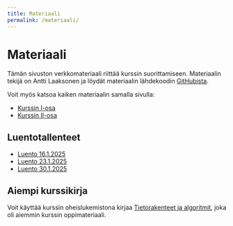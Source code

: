 ```yaml
---
title: Materiaali
permalink: /materiaali/
---
```

    
# Materiaali

Tämän sivuston verkkomateriaali riittää kurssin suorittamiseen. Materiaalin tekijä on Antti Laaksonen ja löydät materiaalin lähdekoodin [GitHubista](https://github.com/hy-tira/kevat-2025).

Voit myös katsoa kaiken materiaalin samalla sivulla:

* [Kurssin I-osa](../kaikki1)
* [Kurssin II-osa](../kaikki2)

## Luentotallenteet

* [Luento 16.1.2025](https://www.helsinki.fi/fi/unitube/video/b4bc417d-b153-43e8-9b65-1221bd493169)
* [Luento 23.1.2025](https://www.helsinki.fi/fi/unitube/video/7256c4e6-a742-4bd0-8ecc-ae779f7d4ca6)
* [Luento 30.1.2025](https://www.helsinki.fi/fi/unitube/video/36ea0adb-f40c-415a-a0dd-f94d77180a8c)

## Aiempi kurssikirja

Voit käyttää kurssin oheislukemistona kirjaa [Tietorakenteet ja algoritmit](https://www.cs.helsinki.fi/u/ahslaaks/tirakirja/), joka oli aiemmin kurssin oppimateriaali.
